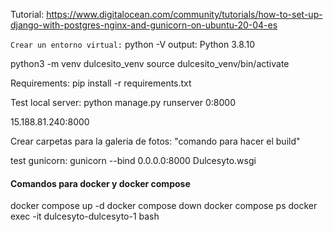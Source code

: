 Tutorial:
https://www.digitalocean.com/community/tutorials/how-to-set-up-django-with-postgres-nginx-and-gunicorn-on-ubuntu-20-04-es

`Crear un entorno virtual:`
python -V
output: Python 3.8.10

python3 -m venv dulcesito_venv
source dulcesito_venv/bin/activate

Requirements:
pip install -r requirements.txt

Test local server:
python manage.py runserver 0:8000

15.188.81.240:8000

Crear carpetas para la galeria de fotos:
"comando para hacer el build"

test gunicorn:
gunicorn --bind 0.0.0.0:8000 Dulcesyto.wsgi

#### Comandos para docker y docker compose
docker compose up -d
docker compose down 
docker compose ps
docker exec -it dulcesyto-dulcesyto-1 bash